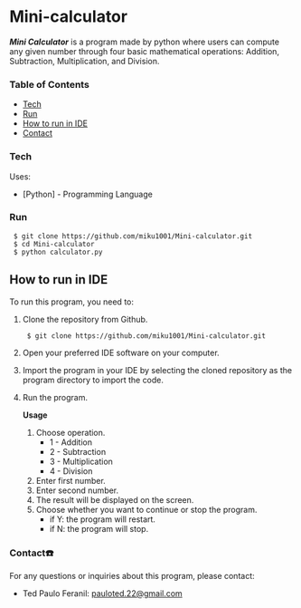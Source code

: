 # Mini-calculator
***Mini Calculator*** is a program made by python where users can compute any given number through four basic mathematical operations: Addition, Subtraction, Multiplication, and Division.
### Table of Contents
- [Tech](#tech)
- [Run](#run)
- [How to run in IDE](#ide)
- [Contact](#contact)

### Tech <a name="tech"></a>
Uses:
* [Python] - Programming Language

### Run <a name="run"></a>
     $ git clone https://github.com/miku1001/Mini-calculator.git
     $ cd Mini-calculator
     $ python calculator.py
     
## How to run in IDE <a name="ide"></a>

To run this program, you need to:
1. Clone the repository from Github.

        $ git clone https://github.com/miku1001/Mini-calculator.git
2. Open your preferred IDE software on your computer.
3. Import the program in your IDE by selecting the cloned repository as the program directory to import the code.
4. Run the program.
   
    **Usage**
    1. Choose operation.
        - 1 - Addition
        - 2 - Subtraction
        - 3 - Multiplication
        - 4 - Division
    2. Enter first number.
    3. Enter second number.
    3. The result will be displayed on the screen.
    4. Choose whether you want to continue or stop the program.
       - if Y: the program will restart.
       - if N: the program will stop.

### Contact☎️ <a name="contact"></a>
  For any questions or inquiries about this program, please contact:
  
  - Ted Paulo Feranil: pauloted.22@gmail.com
